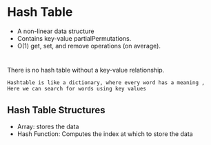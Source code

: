 # Hash Table

- A non-linear data structure
- Contains key-value partialPermutations.
- O(1) get, set, and remove operations (on average).
#
There is no hash table without a key-value relationship.
```
Hashtable is like a dictionary, where every word has a meaning ,
Here we can search for words using key values
```

## Hash Table Structures

- Array: stores the data
- Hash Function: Computes the index at which to store the data